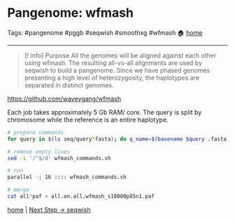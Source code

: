 # Pangenome: wfmash
Tags: #pangenome #pggb #seqwish #smoothxg #wfmash
🏠 [home](README.md)
***
> [! info] Purpose
> All the genomes will be aligned against each other using wfmash. The resulting all-vs-all alignments are used by seqwish to build a pangenome. Since we have phased genomes presenting a high level of heterozygosity, the haplotypes are separated in distinct genomes.

https://github.com/waveygang/wfmash

Each job takes approximately 5 Gb RAM/ core. The query is split by chromosome while the reference is an entire haplotype.

```bash
# prepare commands
for query in $(ls seq/query*fasta); do q_name=$(basename $query .fasta); for ref in $(ls seq/ref*fasta); do r_name=$(basename $ref .fasta); if [ "$q_name" == "$r_name" ]; then echo ""; else echo "/usr/bin/time -v -o logs/${q_name}.on.${r_name}.wfmash_s10000p85n1.timelog wfmash -t 1 -p 85 -s 10000 -n 1 $ref $query > wfmash/${q_name}.on.${r_name}.wfmash_s10000p85n1.paf 2> logs/${q_name}.on.${r_name}.wfmash_s10000p85n1.err"; fi; done; done > wfmash_commands.sh

# remove empty lines
sed -i '/^$/d' wfmash_commands.sh

# run
parallel -j 16 :::: wfmash_commands.sh

# merge
cat all*paf > all.on.all.wfmash_s10000p85n1.paf
```

[home](README.md) | [Next Step -> seqwish](0.03_PGGB_seqwish.md)
